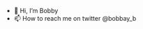 - 👋 Hi, I’m Bobby
- 📫 How to reach me on twitter @bobbay_b

<!---
BobbayB/BobbayB is a ✨ special ✨ repository because its `README.md` (this file) appears on your GitHub profile.
You can click the Preview link to take a look at your changes.
--->
